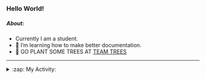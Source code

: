 ### Hello World!

##### About:
- Currently I am a student.
- 🌱 I’m learning how to make better documentation.
- 🌱 GO PLANT SOME TREES AT [TEAM TREES](https://teamtrees.org/)

---
<details>
  <summary>:zap: My Activity:</summary>
  
<!--START_SECTION:waka-->
![Code Time](http://img.shields.io/badge/Code%20Time-1%2C244%20hrs%2033%20mins-blue)

**I'm a Night 🦉** 

```text
🌞 Morning                2066 commits        ███░░░░░░░░░░░░░░░░░░░░░░   10.34 % 
🌆 Daytime                6699 commits        ████████░░░░░░░░░░░░░░░░░   33.51 % 
🌃 Evening                5763 commits        ███████░░░░░░░░░░░░░░░░░░   28.83 % 
🌙 Night                  5462 commits        ███████░░░░░░░░░░░░░░░░░░   27.32 % 
```
📅 **I'm Most Productive on Wednesday** 

```text
Monday                   2762 commits        ███░░░░░░░░░░░░░░░░░░░░░░   13.82 % 
Tuesday                  2746 commits        ███░░░░░░░░░░░░░░░░░░░░░░   13.74 % 
Wednesday                4716 commits        ██████░░░░░░░░░░░░░░░░░░░   23.59 % 
Thursday                 2654 commits        ███░░░░░░░░░░░░░░░░░░░░░░   13.28 % 
Friday                   2123 commits        ███░░░░░░░░░░░░░░░░░░░░░░   10.62 % 
Saturday                 1708 commits        ██░░░░░░░░░░░░░░░░░░░░░░░   08.54 % 
Sunday                   3281 commits        ████░░░░░░░░░░░░░░░░░░░░░   16.41 % 
```


📊 **This Week I Spent My Time On** 

```text
🔥 Editors: 
VS Code                  1 hr 41 mins        ███████████████░░░░░░░░░░   61.37 % 
IntelliJ                 1 hr 3 mins         ██████████░░░░░░░░░░░░░░░   38.63 % 

🐱‍💻 Projects: 
github-readme-youtube-car1 hr 27 mins        █████████████░░░░░░░░░░░░   53.08 % 
java-springboot-projects 1 hr 3 mins         ██████████░░░░░░░░░░░░░░░   38.63 % 
givbacks-admin           13 mins             ██░░░░░░░░░░░░░░░░░░░░░░░   07.99 % 
homebrew                 0 secs              ░░░░░░░░░░░░░░░░░░░░░░░░░   00.29 % 
CSE224-Fundamentals-of-An0 secs              ░░░░░░░░░░░░░░░░░░░░░░░░░   00.00 % 
```


 Last Updated on 27/10/2023 13:11:27 UTC
<!--END_SECTION:waka-->
</details>
